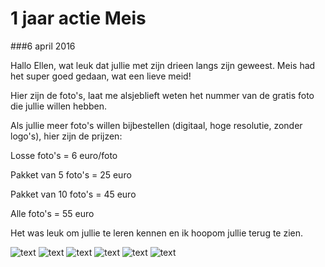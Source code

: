 1 jaar actie Meis
=================

###6 april 2016

Hallo Ellen, wat leuk dat jullie met zijn drieen langs zijn geweest. Meis had het super goed gedaan, wat een lieve meid!

Hier zijn de foto's, laat me alsjeblieft weten het nummer van de gratis foto die jullie willen hebben.

Als jullie meer foto's willen bijbestellen (digitaal, hoge resolutie, zonder logo's), hier zijn de prijzen:

Losse foto's = 6 euro/foto

Pakket van 5 foto's = 25 euro

Pakket van 10 foto's = 45 euro

Alle foto's = 55 euro

Het was leuk om jullie te leren kennen en ik hoopom jullie terug te zien.

![text](/img/blog/1-jaar-actie-meis/1.jpg)
![text](/img/blog/1-jaar-actie-meis/2.jpg)
![text](/img/blog/1-jaar-actie-meis/3.jpg)
![text](/img/blog/1-jaar-actie-meis/4.jpg)
![text](/img/blog/1-jaar-actie-meis/5.jpg)
![text](/img/blog/1-jaar-actie-meis/6.jpg)